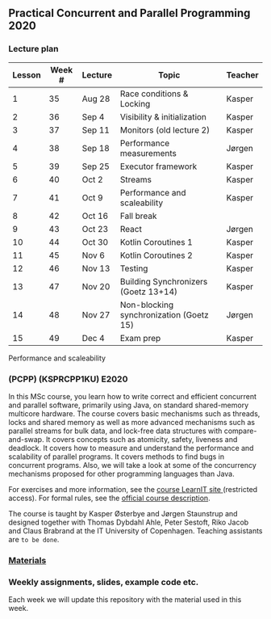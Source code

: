 ## Practical Concurrent and Parallel Programming 2020

### Lecture plan
Lesson|Week #|Lecture|Topic|Teacher
---|---|---|---|---
1|35|Aug 28|Race conditions & Locking|Kasper
2|36|Sep 4|Visibility & initialization|Kasper
3|37|Sep 11|Monitors (old lecture 2)|Kasper
4|38|Sep 18|Performance measurements|Jørgen
5|39|Sep 25|Executor framework|Kasper
6|40|Oct 2|Streams|Kasper
7|41|Oct 9|Performance and scaleability|Kasper
8|42|Oct 16|Fall break|
9|43|Oct 23|React|Jørgen
10|44|Oct 30|Kotlin Coroutines 1|Kasper
11|45|Nov 6|Kotlin Coroutines 2|Kasper
12|46|Nov 13|Testing|Kasper
13|47|Nov 20|Building Synchronizers (Goetz 13+14)|Kasper
14|48|Nov 27|Non-blocking synchronization (Goetz 15)|Jørgen
15|49|Dec 4|Exam prep|Kasper
Performance and scaleability
### (PCPP) (KSPRCPP1KU) E2020

In this MSc course, you learn how to write correct and efficient concurrent and parallel software, primarily using Java, on standard shared-memory multicore hardware. The course covers basic mechanisms such as threads, locks and shared memory as well as more advanced mechanisms such as parallel streams for bulk data, and lock-free data structures with compare-and-swap. It covers concepts such as atomicity, safety, liveness and deadlock. It covers how to measure and understand the performance and scalability of parallel programs. It covers methods to find bugs in concurrent programs. Also, we will take a look at some of the concurrency mechanisms proposed for other programming languages than Java.

For exercises and more information, see the [course LearnIT site ](https://learnit.itu.dk/course/view.php?id=3019527)(restricted access). For formal rules, see the [official course description](https://learnit.itu.dk/local/coursebase/view.php?ciid=552).

The course is taught by Kasper Østerbye and Jørgen Staunstrup and designed together with Thomas Dybdahl Ahle, Peter Sestoft, Riko Jacob and Claus Brabrand at the IT University of Copenhagen. Teaching assistants are `to be done`.

### [Materials](Materials.md)

### Weekly assignments, slides, example code etc.

Each week we will update this repository with the material used in this week. 

